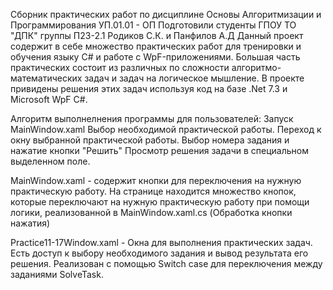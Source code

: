 Сборник практических работ по дисциплине Основы Алгоритмизации и Программирования УП.01.01 - ОП Подготовили студенты ГПОУ ТО "ДПК" группы П23-2.1 Родиков С.К. и Панфилов А.Д
Данный проект содержит в себе множество практических работ для тренировки и обучения языку C# и работе с WpF-приложениями. Большая часть практических состоит из различных по сложности алгоритмо-математических задач и задач на логическое мышление. В проекте привидены решения этих задач используя код на базе .Net 7.3 и Microsoft WpF C#.

Алгоритм выполнелнения программы для пользователей: Запуск MainWindow.xaml Выбор необходимой практической работы. Переход к окну выбранной практической работы. Выбор номера задания и нажатие кнопки "Решить" Просмотр решения задачи в специальном выделенном поле.

MainWindow.xaml - содержит кнопки для переключения на нужную практическую работу. На странице находится множество кнопок, которые переключают на нужную практическую работу при помощи логики, реализованной в MainWindow.xaml.cs (Обработка кнопки нажатия)

Practice11-17Window.xaml - Окна для выполнения практических задач. Есть доступ к выбору необходимого задания и вывод результата его решения. Реализован с помощью Switch case для переключения между заданиями SolveTask.
